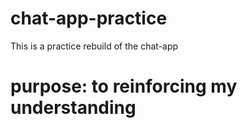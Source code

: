 # chat-app-practice
This is a practice rebuild of the chat-app 
# purpose: to reinforcing my understanding
